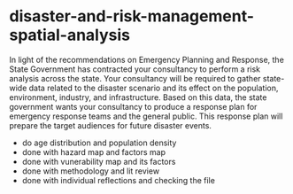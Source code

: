 # disaster-and-risk-management-spatial-analysis
In light of the recommendations on Emergency Planning and Response, the State Government has contracted your consultancy to perform a risk analysis across the state. Your consultancy will be required to gather state-wide data related to the disaster scenario and its effect on the population, environment, industry, and infrastructure. Based on this data, the state government wants your consultancy to produce a response plan for emergency response teams and the general public. This response plan will prepare the target audiences for future disaster events.

- do age distribution and population density
- done with hazard map and factors map
- done with vunerability map and its factors
- done with methodology and lit review
- done with individual reflections and checking the file
